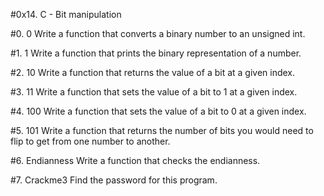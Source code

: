 #0x14. C - Bit manipulation

#0. 0
Write a function that converts a binary number to an unsigned int.

#1. 1
Write a function that prints the binary representation of a number.

#2. 10
Write a function that returns the value of a bit at a given index.

#3. 11
Write a function that sets the value of a bit to 1 at a given index.

#4. 100
Write a function that sets the value of a bit to 0 at a given index.

#5. 101
Write a function that returns the number of bits you would need to flip to get from one number to another.

#6. Endianness
Write a function that checks the endianness.

#7. Crackme3
Find the password for this program.
